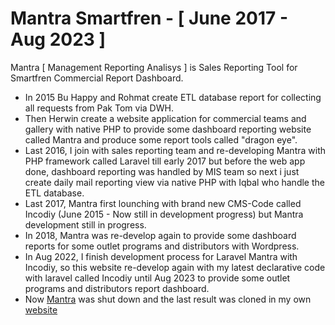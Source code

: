 Mantra Smartfren - [ June 2017 - Aug 2023 ]
============================================

Mantra [ Management Reporting Analisys ] is Sales Reporting Tool for Smartfren Commercial Report Dashboard.
- In 2015 Bu Happy and Rohmat create ETL database report for collecting all requests from Pak Tom via DWH.
- Then Herwin create a website application for commercial teams and gallery with native PHP to provide some dashboard reporting website called Mantra and produce some report tools called "dragon eye".
- Last 2016, I join with sales reporting team and re-developing Mantra with PHP framework called Laravel till early 2017 but before the web app done, dashboard reporting was handled by MIS team so next i just create daily mail reporting view via native PHP with Iqbal who handle the ETL database.
- Last 2017, Mantra first lounching with brand new CMS-Code called Incodiy (June 2015 - Now still in development progress) but Mantra development still in progress.
- In 2018, Mantra was re-develop again to provide some dashboard reports for some outlet programs and distributors with Wordpress.
- In Aug 2022, I finish development process for Laravel Mantra with Incodiy, so this website re-develop again with my latest declarative code with laravel called Incodiy until Aug 2023 to provide some outlet programs and distributors report dashboard.
- Now [Mantra](https://mantra.smartfren.com) was shut down and the last result was cloned in my own [website](https://smartfren.incodiy.com/login)
